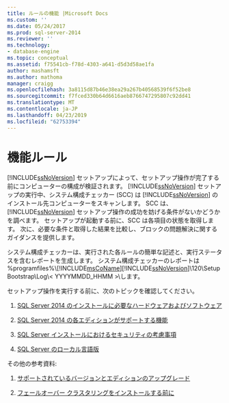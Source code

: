 ```yaml
---
title: ルールの機能 |Microsoft Docs
ms.custom: ''
ms.date: 05/24/2017
ms.prod: sql-server-2014
ms.reviewer: ''
ms.technology:
- database-engine
ms.topic: conceptual
ms.assetid: f75541cb-f78d-4303-a641-d5d3d58ae1fa
author: mashamsft
ms.author: mathoma
manager: craigg
ms.openlocfilehash: 3a8115d87b46e38ea29a267b40568539f6f52be8
ms.sourcegitcommit: f7fced330b64d6616aeb8766747295807c92dd41
ms.translationtype: MT
ms.contentlocale: ja-JP
ms.lasthandoff: 04/23/2019
ms.locfileid: "62753394"
---
```

# <a name="feature-rules"></a>機能ルール
  [!INCLUDE[ssNoVersion](../../includes/ssnoversion-md.md)] セットアップによって、セットアップ操作が完了する前にコンピューターの構成が検証されます。 [!INCLUDE[ssNoVersion](../../includes/ssnoversion-md.md)] セットアップの実行中、システム構成チェッカー (SCC) は [!INCLUDE[ssNoVersion](../../includes/ssnoversion-md.md)] のインストール先コンピューターをスキャンします。 SCC は、 [!INCLUDE[ssNoVersion](../../includes/ssnoversion-md.md)] セットアップ操作の成功を妨げる条件がないかどうかを調べます。 セットアップが起動する前に、SCC は各項目の状態を取得します。 次に、必要な条件と取得した結果を比較し、ブロックの問題解決に関するガイダンスを提供します。  
  
 システム構成チェッカーは、実行された各ルールの簡単な記述と、実行ステータスを含むレポートを生成します。 システム構成チェッカーのレポートは %programfiles%\\[!INCLUDE[msCoName](../../includes/msconame-md.md)][!INCLUDE[ssNoVersion](../../includes/ssnoversion-md.md)]\120\Setup Bootstrap\Log\\< YYYYMMDD_HHMM >\\します。  
  
 セットアップ操作を実行する前に、次のトピックを確認してください。  
  
1.  [SQL Server 2014 のインストールに必要なハードウェアおよびソフトウェア](hardware-and-software-requirements-for-installing-sql-server.md)  
  
2.  [SQL Server 2014 の各エディションがサポートする機能](../../../2014/getting-started/features-supported-by-the-editions-of-sql-server-2014.md)  
  
3.  [SQL Server インストールにおけるセキュリティの考慮事項](../../../2014/sql-server/install/security-considerations-for-a-sql-server-installation.md)  
  
4.  [SQL Server のローカル言語版](../../../2014/sql-server/install/local-language-versions-in-sql-server.md)  
  
 その他の参考資料:  
  
1.  [サポートされているバージョンとエディションのアップグレード](../../database-engine/install-windows/supported-version-and-edition-upgrades.md)  
  
2.  [フェールオーバー クラスタリングをインストールする前に](../failover-clusters/install/before-installing-failover-clustering.md)  
  
  
